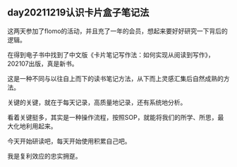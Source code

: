 ## day20211219认识卡片盒子笔记法

这两天参加了flomo的活动，并且充了一年的会员，想起来要好好研究一下背后的逻辑。

在得到电子书中找到了中文版《卡片笔记写作法：如何实现从阅读到写作》，202107出版，真是新书。

这是一种不同与以往自上而下的读书笔记方法，从下而上灵感汇集后自然成熟的方法。

关键的关键，就在于每天记录，高质量地记录，还有系统地分析。

看着关键挺多，其实是一种操作流程，按照SOP，就能将我们的所学、所思，最大化地利用起来。

今天开始研读吧，每天开始使用积累自己吧。

我是复利效应的忠实拥趸。
